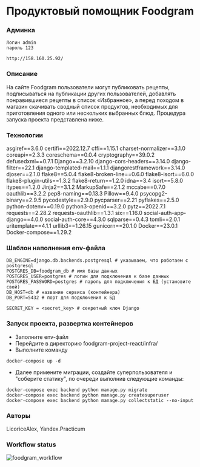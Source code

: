 # Продуктовый помощник Foodgram
### Админка
```
Логин admin
пароль 123
```
```
http://158.160.25.92/
```
### Описание
На сайте Foodgram пользователи могут публиковать рецепты, подписываться на публикации других пользователей, добавлять понравившиеся рецепты в список «Избранное», а перед походом в магазин скачивать сводный список продуктов, необходимых для приготовления одного или нескольких выбранных блюд.
Процедура запуска проекта представлена ниже.
### Технологии
asgiref==3.6.0
certifi==2022.12.7
cffi==1.15.1
charset-normalizer==3.1.0
coreapi==2.3.3
coreschema==0.0.4
cryptography==39.0.2
defusedxml==0.7.1
Django==3.2.10
django-cors-headers==3.14.0
django-filter==22.1
django-templated-mail==1.1.1
djangorestframework==3.14.0
djoser==2.1.0
flake8==5.0.4
flake8-broken-line==0.6.0
flake8-isort==6.0.0
flake8-plugin-utils==1.3.2
flake8-return==1.2.0
idna==3.4
isort==5.8.0
itypes==1.2.0
Jinja2==3.1.2
MarkupSafe==2.1.2
mccabe==0.7.0
oauthlib==3.2.2
pep8-naming==0.13.3
Pillow==9.4.0
psycopg2-binary==2.9.5
pycodestyle==2.9.0
pycparser==2.21
pyflakes==2.5.0
python-dotenv==0.19.0
python3-openid==3.2.0
pytz==2022.7.1
requests==2.28.2
requests-oauthlib==1.3.1
six==1.16.0
social-auth-app-django==4.0.0
social-auth-core==4.3.0
sqlparse==0.4.3
tomli==2.0.1
uritemplate==4.1.1
urllib3==1.26.15
gunicorn==20.1.0
Docker==23.0.1
Docker-compose==1.29.2
### Шаблон наполнения env-файла
```
DB_ENGINE=django.db.backends.postgresql # указываем, что работаем с postgresql
POSTGRES_DB=foodgram_db # имя базы данных
POSTGRES_USER=postgres # логин для подключения к базе данных
POSTGRES_PASSWORD=postgres # пароль для подключения к БД (установите свой)
DB_HOST=db # название сервиса (контейнера)
DB_PORT=5432 # порт для подключения к БД 

SECRET_KEY = <secret_key> # секретный ключ Django
```
### Запуск проекта, развертка контейнеров
- Заполните env-файл
- Перейдите в директорию foodgram-project-react/infra/
- Выполните команду 
```
docker-compose up -d
```
- Далее примените миграции, создайте суперпользователя и "соберите статику",
по очереди выполнив следующие команды:
```
docker-compose exec backend python manage.py migrate
docker-compose exec backend python manage.py createsuperuser
docker-compose exec backend python manage.py collectstatic --no-input
```
### Авторы
LicoriceAlex, Yandex.Practicum
### Workflow status
![foodgram_workflow](https://github.com/LicoriceAlex/foodgram-project-react/actions/workflows/foodgram_workflow.yml/badge.svg)
